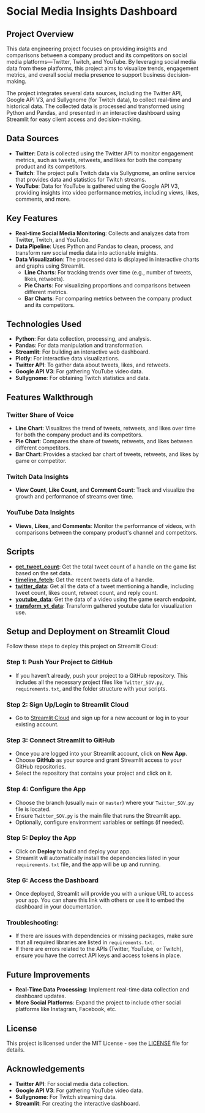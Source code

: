 # Social Media Insights Dashboard

## Project Overview
This data engineering project focuses on providing insights and comparisons between a company product and its competitors on social media platforms—Twitter, Twitch, and YouTube. By leveraging social media data from these platforms, this project aims to visualize trends, engagement metrics, and overall social media presence to support business decision-making.

The project integrates several data sources, including the Twitter API, Google API V3, and Sullygnome (for Twitch data), to collect real-time and historical data. The collected data is processed and transformed using Python and Pandas, and presented in an interactive dashboard using Streamlit for easy client access and decision-making.

## Data Sources
- **Twitter**: Data is collected using the Twitter API to monitor engagement metrics, such as tweets, retweets, and likes for both the company product and its competitors.
- **Twitch**: The project pulls Twitch data via Sullygnome, an online service that provides data and statistics for Twitch streams.
- **YouTube**: Data for YouTube is gathered using the Google API V3, providing insights into video performance metrics, including views, likes, comments, and more.

## Key Features
- **Real-time Social Media Monitoring**: Collects and analyzes data from Twitter, Twitch, and YouTube.
- **Data Pipeline**: Uses Python and Pandas to clean, process, and transform raw social media data into actionable insights.
- **Data Visualization**: The processed data is displayed in interactive charts and graphs using Streamlit.
  - **Line Charts**: For tracking trends over time (e.g., number of tweets, likes, retweets).
  - **Pie Charts**: For visualizing proportions and comparisons between different metrics.
  - **Bar Charts**: For comparing metrics between the company product and its competitors.

## Technologies Used
- **Python**: For data collection, processing, and analysis.
- **Pandas**: For data manipulation and transformation.
- **Streamlit**: For building an interactive web dashboard.
- **Plotly**: For interactive data visualizations.
- **Twitter API**: To gather data about tweets, likes, and retweets.
- **Google API V3**: For gathering YouTube video data.
- **Sullygnome**: For obtaining Twitch statistics and data.

## Features Walkthrough

### Twitter Share of Voice
- **Line Chart**: Visualizes the trend of tweets, retweets, and likes over time for both the company product and its competitors.
- **Pie Chart**: Compares the share of tweets, retweets, and likes between different competitors.
- **Bar Chart**: Provides a stacked bar chart of tweets, retweets, and likes by game or competitor.

### Twitch Data Insights
- **View Count**, **Like Count**, and **Comment Count**: Track and visualize the growth and performance of streams over time.

### YouTube Data Insights
- **Views**, **Likes**, and **Comments**: Monitor the performance of videos, with comparisons between the company product's channel and competitors.

## Scripts
- **[get_tweet_count](twitter/get_tweet_count.py)**: Get the total tweet count of a handle on the game list based on the set data.
- **[timeline_fetch](twitter/timeline_fetch.py)**: Get the recent tweets data of a handle.
- **[twitter_data](twitter/twitter_data.py)**: Get all the data of a tweet mentioning a handle, including tweet count, likes count, retweet count, and reply count.
- **[youtube_data](youtube/youtube_data.py)**: Get the data of a video using the game search endpoint.
- **[transform_yt_data](youtube/transform_yt_data.py)**: Transform gathered youtube data for visualization use.

## Setup and Deployment on Streamlit Cloud

Follow these steps to deploy this project on Streamlit Cloud:

### Step 1: Push Your Project to GitHub
- If you haven’t already, push your project to a GitHub repository. This includes all the necessary project files like `Twitter_SOV.py`, `requirements.txt`, and the folder structure with your scripts.

### Step 2: Sign Up/Login to Streamlit Cloud
- Go to [Streamlit Cloud](https://share.streamlit.io) and sign up for a new account or log in to your existing account.

### Step 3: Connect Streamlit to GitHub
- Once you are logged into your Streamlit account, click on **New App**.
- Choose **GitHub** as your source and grant Streamlit access to your GitHub repositories.
- Select the repository that contains your project and click on it.

### Step 4: Configure the App
- Choose the branch (usually `main` or `master`) where your `Twitter_SOV.py` file is located.
- Ensure `Twitter_SOV.py` is the main file that runs the Streamlit app.
- Optionally, configure environment variables or settings (if needed).

### Step 5: Deploy the App
- Click on **Deploy** to build and deploy your app.
- Streamlit will automatically install the dependencies listed in your `requirements.txt` file, and the app will be up and running.

### Step 6: Access the Dashboard
- Once deployed, Streamlit will provide you with a unique URL to access your app. You can share this link with others or use it to embed the dashboard in your documentation.

### Troubleshooting:
- If there are issues with dependencies or missing packages, make sure that all required libraries are listed in `requirements.txt`.
- If there are errors related to the APIs (Twitter, YouTube, or Twitch), ensure you have the correct API keys and access tokens in place.

## Future Improvements
- **Real-Time Data Processing**: Implement real-time data collection and dashboard updates.
- **More Social Platforms**: Expand the project to include other social platforms like Instagram, Facebook, etc.

## License
This project is licensed under the MIT License - see the [LICENSE](LICENSE) file for details.

## Acknowledgements
- **Twitter API**: For social media data collection.
- **Google API V3**: For gathering YouTube video data.
- **Sullygnome**: For Twitch streaming data.
- **Streamlit**: For creating the interactive dashboard.
